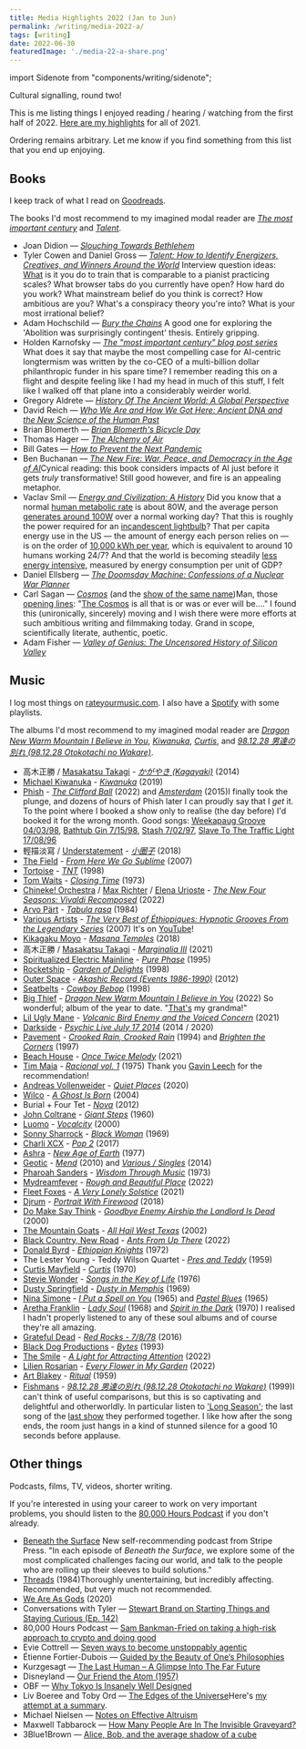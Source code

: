 ```yaml
---
title: Media Highlights 2022 (Jan to Jun)
permalink: /writing/media-2022-a/
tags: [writing]
date: 2022-06-30
featuredImage: './media-22-a-share.png'
---
```

import Sidenote from "components/writing/sidenote";

Cultural signalling, round two!

This is me listing things I enjoyed reading / hearing / watching from the first half of 2022. [Here are my highlights](https://www.finmoorhouse.com/writing/media-2021) for all of 2021.

Ordering remains arbitrary. Let me know if you find something from this list that you end up enjoying.

## Books

I keep track of what I read on [Goodreads](https://www.goodreads.com/user/show/38695642-fin-moorhouse).

The books I'd most recommend to my imagined modal reader are [*The most important century*](https://www.goodreads.com/book/show/59244207-the-most-important-century-blog-post-series) and [*Talent*](https://www.goodreads.com/book/show/56269174-talent).

- Joan Didion — [*Slouching Towards Bethlehem*](https://www.goodreads.com/book/show/424.Slouching_Towards_Bethlehem)
- Tyler Cowen and Daniel Gross — [*Talent: How to Identify Energizers, Creatives, and Winners Around the World*](https://www.goodreads.com/book/show/56269174-talent) <Sidenote label='talent'>Interview question ideas: [What](https://www.goodreads.com/review/show/4745730808?book_show_action=false&from_review_page=1) is it you do to train that is comparable to a pianist practicing scales? What browser tabs do you currently have open? How hard do you work? What mainstream belief do you think is correct? How ambitious are you? What's a conspiracy theory you're into? What is your most irrational belief?</Sidenote>
- Adam Hochschild — [*Bury the Chains*](https://www.goodreads.com/book/show/27668.Bury_the_Chains) <Sidenote label='chains'>A good one for exploring the 'Abolition was surprisingly contingent' thesis. Entirely gripping.</Sidenote>
- Holden Karnofsky — [*The "most important century" blog post series*](https://www.goodreads.com/book/show/59244207-the-most-important-century-blog-post-series) <Sidenote label='MIC'>What does it say that maybe the most compelling case for AI-centric longtermism was written by the co-CEO of a multi-billion dollar philanthropic funder in his spare time? I remember reading this on a flight and despite feeling like I had my head in much of this stuff, I felt like I walked off that plane into a considerably weirder world.</Sidenote>
- Gregory Aldrete — [*History Of The Ancient World: A Global Perspective*](https://www.goodreads.com/book/show/25692796-history-of-the-ancient-world)
- David Reich — [*Who We Are and How We Got Here: Ancient DNA and the New Science of the Human Past*](https://www.goodreads.com/book/show/35749414-who-we-are-and-how-we-got-here)
- Brian Blomerth — [*Brian Blomerth's Bicycle Day*](https://www.goodreads.com/book/show/52003981-brian-blomerth-s-bicycle-day)
- Thomas Hager — [*The Alchemy of Air*](https://www.goodreads.com/book/show/3269091-the-alchemy-of-air)
- Bill Gates — [*How to Prevent the Next Pandemic*](https://www.goodreads.com/book/show/59900689-how-to-prevent-the-next-pandemic)
- Ben Buchanan — [*The New Fire: War, Peace, and Democracy in the Age of AI*](https://www.goodreads.com/book/show/58329461-the-new-fire)<Sidenote label='fire'>Cynical reading: this book considers impacts of AI just before it gets *truly* transformative! Still good however, and fire is an appealing metaphor.</Sidenote>
- Vaclav Smil — [*Energy and Civilization: A History*](https://www.goodreads.com/book/show/31850765-energy-and-civilization) <Sidenote label='smil'>Did you know that a normal [human metabolic rate](https://en.wikipedia.org/wiki/Human_power) is about 80W, and the average person [generates around 100W](https://hypertextbook.com/facts/2003/WeiLiangMok.shtml) over a normal working day? That this is roughly the power required for an [incandescent lightbulb](https://en.wikipedia.org/wiki/Incandescent_light_bulb#Efficacy_and_efficiency)? That per capita energy use in the US — the amount of energy each person relies on — is on the order of [10,000 kWh per year](https://en.wikipedia.org/wiki/List_of_countries_by_electricity_consumption), which is equivalent to around 10 humans working 24/7? And that the world is becoming steadily [less energy intensive](https://www.eia.gov/todayinenergy/detail.php?id=27032), measured by energy consumption per unit of GDP?</Sidenote>
- Daniel Ellsberg — [*The Doomsday Machine: Confessions of a Nuclear War Planner*](https://www.goodreads.com/book/show/25663779-the-doomsday-machine)
- Carl Sagan — [*Cosmos*](https://www.goodreads.com/book/show/55030.Cosmos) (and the [show of the same name](https://letterboxd.com/film/cosmos-a-personal-voyage/))<Sidenote label='cosmos'>Man, those [opening lines](https://www.youtube.com/watch?v=uLu1cTKBspI): "[The Cosmos](https://twitter.com/finmoorhouse/status/1517999100347752448) is all that is or was or ever will be...." I found this (unironically, sincerely) moving and I wish there were more efforts at such ambitious writing and filmmaking today. Grand in scope, scientifically literate, authentic, poetic.</Sidenote>
- Adam Fisher — *[Valley of Genius: The Uncensored History of Silicon Valley](https://www.goodreads.com/book/show/36382335-valley-of-genius)*

## Music

I log most things on [rateyourmusic.com](https://rateyourmusic.com/~finm). I also have a [Spotify](https://open.spotify.com/user/finmoorhouse) with some playlists.

The albums I'd most recommend to my imagined modal reader are *[Dragon New Warm Mountain I Believe in You](https://rateyourmusic.com/release/album/big-thief/dragon-new-warm-mountain-i-believe-in-you/)*, *[Kiwanuka](https://rateyourmusic.com/release/album/michael-kiwanuka/kiwanuka/)*, *[Curtis](https://rateyourmusic.com/release/album/curtis-mayfield/curtis/)*, and *[98.12.28 男達の別れ (98.12.28 Otokotachi no Wakare)](https://rateyourmusic.com/release/album/fishmans/98_12_28-男達の別れ-98_12_28-otokotachi-no-wakare/)*.

- 高木正勝 / [Masakatsu Takagi](https://rateyourmusic.com/artist/高木正勝) - *[かがやき (Kagayaki)](https://rateyourmusic.com/release/album/高木正勝/かがやき-kagayaki/)* (2014)
- [Michael Kiwanuka](https://rateyourmusic.com/artist/michael-kiwanuka) - *[Kiwanuka](https://rateyourmusic.com/release/album/michael-kiwanuka/kiwanuka/)* (2019)
- [Phish](https://rateyourmusic.com/artist/phish) - *[The Clifford Ball](https://rateyourmusic.com/release/album/phish/the-clifford-ball/)* (2022) and *[Amsterdam](https://rateyourmusic.com/release/album/phish/amsterdam/)* (2015)<Sidenote label='phish'>I finally took the plunge, and dozens of hours of Phish later I can proudly say that I *get* it. To the point where I booked a show only to realise (the day before) I'd booked it for the wrong month. Good songs: [Weekapaug Groove 04/03/98](https://open.spotify.com/track/7CjuboegqQx6KPmaF1eXZm?si=6d13b774f92242a0), [Bathtub Gin 7/15/98](https://open.spotify.com/track/2YcWr5D9cVYcrGswsGL4VQ?si=e9f630bcb7ae40c8), [Stash 7/02/97](https://open.spotify.com/track/3CPKo5dQFFCcop5qk0uJoy?si=c4ba3dac87254798), [Slave To The Traffic Light 17/08/96](https://open.spotify.com/track/0CTaelNOOZGKcxEFGSu6qO?si=151122cb58be4e25)</Sidenote>
- 輕描淡寫 / [Understatement](https://rateyourmusic.com/artist/輕描淡寫) - *[小圈子](https://rateyourmusic.com/release/album/輕描淡寫/小圈子/)* (2018)
- [The Field](https://rateyourmusic.com/artist/the-field) - *[From Here We Go Sublime](https://rateyourmusic.com/release/album/the-field/from-here-we-go-sublime/)* (2007)
- [Tortoise](https://rateyourmusic.com/artist/tortoise) - *[TNT](https://rateyourmusic.com/release/album/tortoise/tnt/)* (1998)
- [Tom Waits](https://rateyourmusic.com/artist/tom-waits) - *[Closing Time](https://rateyourmusic.com/release/album/tom-waits/closing-time/)* (1973)
- [Chineke! Orchestra](https://rateyourmusic.com/artist/chineke-orchestra) / [Max Richter](https://rateyourmusic.com/artist/max_richter) / [Elena Urioste](https://rateyourmusic.com/artist/elena_urioste) - *[The New Four Seasons: Vivaldi Recomposed](https://rateyourmusic.com/release/album/chineke-orchestra-max-richter-elena-urioste/the-new-four-seasons-vivaldi-recomposed/)* (2022)
- [Arvo Pärt](https://rateyourmusic.com/artist/arvo_part) \- *[Tabula rasa](https://rateyourmusic.com/release/album/staatsorchester-stuttgart-lithuanian-chamber-orchestra-the-12-cellists-of-the-berlin-philharmonic-orchestra-dennis-russell-davies-saulius-sondeckis-gidon-kremer-keith-jarrett-tatjana-grindenko-alfred-schnittke/tabula-rasa/)* (1984)
- [Various Artists](https://rateyourmusic.com/artist/various-artists) - *[The Very Best of Éthiopiques: Hypnotic Grooves From the Legendary Series](https://rateyourmusic.com/release/comp/various-artists/the-very-best-of-ethiopiques-hypnotic-grooves-from-the-legendary-series/)* (2007) <Sidenote label='ethiopiques'>It's on [YouTube](https://www.youtube.com/playlist?list=PLAT4BYuk_sA_8Qkew-a7lrzj3CwFRGh11)!</Sidenote>
- [Kikagaku Moyo](https://rateyourmusic.com/artist/kikagaku-moyo) - *[Masana Temples](https://rateyourmusic.com/release/album/kikagaku-moyo/masana-temples/)* (2018)
- 高木正勝 / [Masakatsu Takagi](https://rateyourmusic.com/artist/高木正勝) - *[Marginalia III](https://rateyourmusic.com/release/comp/高木正勝/marginalia-iii/)* (2021)
- [Spiritualized Electric Mainline](https://rateyourmusic.com/artist/spiritualized) - *[Pure Phase](https://rateyourmusic.com/release/album/spiritualized-electric-mainline/pure-phase/)* (1995)
- [Rocketship](https://rateyourmusic.com/artist/rocketship) - *[Garden of Delights](https://rateyourmusic.com/release/album/rocketship/garden-of-delights/)* (1998)
- [Outer Space](https://rateyourmusic.com/artist/outer_space) - *[Akashic Record (Events 1986-1990)](https://rateyourmusic.com/release/album/outer_space/akashic_record__events_1986_1990_/)* (2012)
- [Seatbelts](https://rateyourmusic.com/artist/seatbelts-2) - *[Cowboy Bebop](https://rateyourmusic.com/release/album/seatbelts/cowboy-bebop/)* (1998)
- [Big Thief](https://rateyourmusic.com/artist/big-thief) - *[Dragon New Warm Mountain I Believe in You](https://rateyourmusic.com/release/album/big-thief/dragon-new-warm-mountain-i-believe-in-you/)* (2022) <Sidenote label='dnwmibiy'>So wonderful; album of the year to date. "[That's](https://www.youtube.com/watch?v=VMD2OGlgAEg) my grandma!"</Sidenote>
- [Lil Ugly Mane](https://rateyourmusic.com/artist/lil-ugly-mane) - *[Volcanic Bird Enemy and the Voiced Concern](https://rateyourmusic.com/release/album/lil-ugly-mane/volcanic-bird-enemy-and-the-voiced-concern/)* (2021)
- [Darkside](https://rateyourmusic.com/artist/darkside-3) - *[Psychic Live July 17 2014](https://rateyourmusic.com/release/album/darkside/psychic-live-july-17-2014/)* (2014 / 2020)
- [Pavement](https://rateyourmusic.com/artist/pavement) - *[Crooked Rain, Crooked Rain](https://rateyourmusic.com/release/album/pavement/crooked_rain__crooked_rain/)* (1994) and *[Brighten the Corners](https://rateyourmusic.com/release/album/pavement/brighten-the-corners/)* (1997)
- [Beach House](https://rateyourmusic.com/artist/beach-house) - *[Once Twice Melody](https://rateyourmusic.com/release/ep/beach-house/once-twice-melody/)* (2021)
- [Tim Maia](https://rateyourmusic.com/artist/tim_maia) - *[Racional vol. 1](https://rateyourmusic.com/release/album/tim-maia/racional-vol-1/)* (1975) <Sidenote label='racional'>Thank you [Gavin Leech](https://www.gleech.org/) for the recommendation!</Sidenote>
- [Andreas Vollenweider](https://rateyourmusic.com/artist/andreas_vollenweider) - *[Quiet Places](https://rateyourmusic.com/release/album/andreas-vollenweider/quiet-places/)* (2020)
- [Wilco](https://rateyourmusic.com/artist/wilco) - *[A Ghost Is Born](https://rateyourmusic.com/release/album/wilco/a-ghost-is-born/)* (2004)
- Burial + Four Tet - *[Nova](https://rateyourmusic.com/release/single/burial-four-tet/nova/)* (2012)
- [John Coltrane](https://rateyourmusic.com/artist/john-coltrane) - *[Giant Steps](https://rateyourmusic.com/release/album/john-coltrane/giant-steps/)* (1960)
- [Luomo](https://rateyourmusic.com/artist/luomo) - *[Vocalcity](https://rateyourmusic.com/release/album/luomo/vocalcity/)* (2000)
- [Sonny Sharrock](https://rateyourmusic.com/artist/sonny-sharrock) - *[Black Woman](https://rateyourmusic.com/release/album/sonny-sharrock/black-woman/)* (1969)
- [Charli XCX](https://rateyourmusic.com/artist/charli-xcx) - *[Pop 2](https://rateyourmusic.com/release/mixtape/charli-xcx/pop-2/)* (2017)
- [Ashra](https://rateyourmusic.com/artist/ashra) - *[New Age of Earth](https://rateyourmusic.com/release/album/ashra/new-age-of-earth/)* (1977)
- [Geotic](https://rateyourmusic.com/artist/geotic) - *[Mend](https://rateyourmusic.com/release/album/geotic/mend/)* (2010) and *[Various / Singles](https://rateyourmusic.com/release/comp/geotic/various-singles/)* (2014)
- [Pharoah Sanders](https://rateyourmusic.com/artist/pharoah_sanders) - *[Wisdom Through Music](https://rateyourmusic.com/release/album/pharoah_sanders/wisdom_through_music/)* (1973)
- [Mydreamfever](https://rateyourmusic.com/artist/mydreamfever) - *[Rough and Beautiful Place](https://rateyourmusic.com/release/album/mydreamfever/rough-and-beautiful-place/)* (2022)
- [Fleet Foxes](https://rateyourmusic.com/artist/fleet-foxes) - *[A Very Lonely Solstice](https://rateyourmusic.com/release/album/fleet-foxes/a-very-lonely-solstice/)* (2021)
- [Djrum](https://rateyourmusic.com/artist/djrum) - *[Portrait With Firewood](https://rateyourmusic.com/release/album/djrum/portrait-with-firewood/)* (2018)
- [Do Make Say Think](https://rateyourmusic.com/artist/do_make_say_think) - *[Goodbye Enemy Airship the Landlord Is Dead](https://rateyourmusic.com/release/album/do_make_say_think/goodbye_enemy_airship_the_landlord_is_dead/)* (2000)
- [The Mountain Goats](https://rateyourmusic.com/artist/the-mountain-goats) - *[All Hail West Texas](https://rateyourmusic.com/release/album/the-mountain-goats/all-hail-west-texas/)* (2002)
- [Black Country, New Road](https://rateyourmusic.com/artist/black-country-new-road) - *[Ants From Up There](https://rateyourmusic.com/release/album/black-country-new-road/ants-from-up-there-1/)* (2022)
- [Donald Byrd](https://rateyourmusic.com/artist/donald-byrd) - *[Ethiopian Knights](https://rateyourmusic.com/release/album/donald-byrd/ethiopian-knights/)* (1972)
- The Lester Young - Teddy Wilson Quartet - *[Pres and Teddy](https://rateyourmusic.com/release/album/the-lester-young-teddy-wilson-quartet/pres-and-teddy/)* (1959)
- [Curtis Mayfield](https://rateyourmusic.com/artist/curtis-mayfield) - *[Curtis](https://rateyourmusic.com/release/album/curtis-mayfield/curtis/)* (1970)
- [Stevie Wonder](https://rateyourmusic.com/artist/stevie-wonder) - *[Songs in the Key of Life](https://rateyourmusic.com/release/album/stevie-wonder/songs-in-the-key-of-life/)* (1976)
- [Dusty Springfield](https://rateyourmusic.com/artist/dusty-springfield) - *[Dusty in Memphis](https://rateyourmusic.com/release/album/dusty-springfield/dusty-in-memphis/)* (1969)
- [Nina Simone](https://rateyourmusic.com/artist/nina-simone) - *[I Put a Spell on You](https://rateyourmusic.com/release/album/nina-simone/i-put-a-spell-on-you/)* (1965) and *[Pastel Blues](https://rateyourmusic.com/release/album/nina-simone/pastel-blues/)* (1965)
- [Aretha Franklin](https://rateyourmusic.com/artist/aretha-franklin) - *[Lady Soul](https://rateyourmusic.com/release/album/aretha-franklin/lady-soul/)* (1968) and *[Spirit in the Dark](https://rateyourmusic.com/release/album/aretha-franklin/spirit-in-the-dark/)* (1970) <Sidenote label='soul'>I realised I hadn't properly listened to any of these soul albums and of course they're all amazing.</Sidenote>
- [Grateful Dead](https://rateyourmusic.com/artist/grateful-dead) - *[Red Rocks - 7/8/78](https://rateyourmusic.com/release/album/grateful-dead/red-rocks-7_8_78/)* (2016)
- [Black Dog Productions](https://rateyourmusic.com/artist/black-dog-productions) - *[Bytes](https://rateyourmusic.com/release/album/black-dog-productions/bytes/)* (1993)
- [The Smile](https://rateyourmusic.com/artist/the-smile-1) - *[A Light for Attracting Attention](https://rateyourmusic.com/release/album/the-smile/a-light-for-attracting-attention/)* (2022)
- [Lilien Rosarian](https://rateyourmusic.com/artist/lilien-rosarian) - *[Every Flower in My Garden](https://rateyourmusic.com/release/album/lilien-rosarian/every-flower-in-my-garden/)* (2022)
- [Art Blakey](https://rateyourmusic.com/artist/art-blakey) - *[Ritual](https://rateyourmusic.com/release/album/art-blakey/ritual/)* (1959)
- [Fishmans](https://rateyourmusic.com/artist/fishmans) - *[98.12.28 男達の別れ (98.12.28 Otokotachi no Wakare)](https://rateyourmusic.com/release/album/fishmans/98_12_28-男達の別れ-98_12_28-otokotachi-no-wakare/)* (1999)<Sidenote label='fishmans'>I can't think of useful comparisons, but this is so captivating and delightful and otherworldly. In particular listen to ['Long Season'](https://www.youtube.com/watch?v=wEGR_PHKK9g); the last song of the [last show](https://en.wikipedia.org/wiki/Fishmans#1998%E2%80%932004:_Otokotachi_no_Wakare,_death_of_Sato,_and_disbandment) they performed together. I like how after the song ends, the room just hangs in a kind of stunned silence for a good 10 seconds before applause.</Sidenote>

## Other things

Podcasts, films, TV, videos, shorter writing.

If you're interested in using your career to work on very important problems, you should listen to the [80,000 Hours Podcast](https://80000hours.org/podcast/) if you don't already.

- [Beneath the Surface](https://press.stripe.com/beneath-the-surface) <Sidenote label='threads'>New self-recommending podcast from Stripe Press. "In each episode of *Beneath the Surface*, we explore some of  the most complicated challenges facing our world, and talk to the people who are rolling up their sleeves to build solutions."</Sidenote>
- [Threads](https://letterboxd.com/film/threads/) (1984)<Sidenote label='threads'>Thoroughly unentertaining, but incredibly affecting. Recommended, but very much not recommended.</Sidenote>
- [We Are As Gods](https://letterboxd.com/film/we-are-as-gods/) (2020)
- Conversations with Tyler — [Stewart Brand on Starting Things and Staying Curious (Ep. 142)](https://conversationswithtyler.com/episodes/stewart-brand/)
- 80,000 Hours Podcast — [Sam Bankman-Fried on taking a high-risk approach to crypto and doing good](https://80000hours.org/podcast/episodes/sam-bankman-fried-high-risk-approach-to-crypto-and-doing-good/) 
- Evie Cottrell — [Seven ways to become unstoppably agentic](https://eviecottrell.com/blog/seven-ways-to-become-unstoppably-agentic)
- Étienne Fortier-Dubois — [Guided by the Beauty of One’s Philosophies](https://classicalfuturist.substack.com/p/guided-by-the-beauty-of-ones-philosophies?s=r&utm_source=pocket_mylist)
- Kurzgesagt — [The Last Human – A Glimpse Into The Far Future](https://www.youtube.com/watch?v=LEENEFaVUzU)
- Disneyland — [Our Friend the Atom (1957)](https://www.youtube.com/watch?v=pkwadgJORFM)
- OBF — [Why Tokyo Is Insanely Well Designed](https://www.youtube.com/watch?v=zysL_lkdtys)
- Liv Boeree and Toby Ord — [The Edges of the Universe](https://www.youtube.com/watch?v=ea3e52Uu4aQ)<Sidenote label='edges'>Here's [my attempt at a summary](https://twitter.com/finmoorhouse/status/1529763804309069824).</Sidenote>
- Michael Nielsen — [Notes on Effective Altruism](https://michaelnotebook.com/eanotes/)
- Maxwell Tabbarock — [How Many People Are In The Invisible Graveyard?](https://www.maximumprogress.org/blog/how-many-people-are-in-the-invisible-graveyard)
- 3Blue1Brown — [Alice, Bob, and the average shadow of a cube](https://www.youtube.com/watch?v=ltLUadnCyi0)
